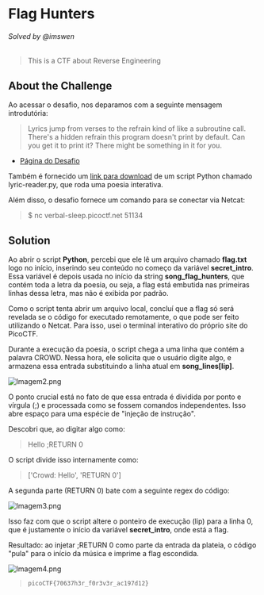 # Flag Hunters
###### Solved by @imswen
> This is a CTF about Reverse Engineering
## About the Challenge
Ao acessar o desafio, nos deparamos com a seguinte mensagem introdutória:
>Lyrics jump from verses to the refrain kind of like a subroutine call. There's a hidden refrain this program doesn't print by default. Can you get it to print it? There might be something in it for you.

- [Página do Desafio](https://play.picoctf.org/practice/challenge/472)

Também é fornecido um [link para download](https://challenge-files.picoctf.net/c_verbal_sleep/064d0eba10978d362ad2517e0e6c7d68185078e0b2fca217f8bce134d3180cfc/lyric-reader.py) de um script Python chamado lyric-reader.py, que roda uma poesia interativa.

Além disso, o desafio fornece um comando para se conectar via Netcat:
>$ nc verbal-sleep.picoctf.net 51134

## Solution
Ao abrir o script **Python**, percebi que ele lê um arquivo chamado **flag.txt** logo no início, inserindo seu conteúdo no começo da variável **secret_intro**. Essa variável é depois usada no início da string **song_flag_hunters**, que contém toda a letra da poesia, ou seja, a flag está embutida nas primeiras linhas dessa letra, mas não é exibida por padrão.

Como o script tenta abrir um arquivo local, concluí que a flag só será revelada se o código for executado remotamente, o que pode ser feito utilizando o Netcat. Para isso, usei o terminal interativo do próprio site do PicoCTF.

Durante a execução da poesia, o script chega a uma linha que contém a palavra CROWD. Nessa hora, ele solicita que o usuário digite algo, e armazena essa entrada substituindo a linha atual em **song_lines[lip]**.

![Imagem2.png](https://i.imgur.com/8A8st8N.png)

O ponto crucial está no fato de que essa entrada é dividida por ponto e vírgula (;) e processada como se fossem comandos independentes. Isso abre espaço para uma espécie de "injeção de instrução".

Descobri que, ao digitar algo como:
>Hello ;RETURN 0

O script divide isso internamente como:
>['Crowd: Hello', 'RETURN 0']

A segunda parte (RETURN 0) bate com a seguinte regex do código:

![Imagem3.png](https://i.imgur.com/8vMlNaj.png)

Isso faz com que o script altere o ponteiro de execução (lip) para a linha 0, que é justamente o início da variável **secret_intro**, onde está a flag.

Resultado: ao injetar ;RETURN 0 como parte da entrada da plateia, o código "pula" para o início da música e imprime a flag escondida.

![Imagem4.png](https://i.imgur.com/Gp2yQr2.png)

>`picoCTF{70637h3r_f0r3v3r_ac197d12}`
 
